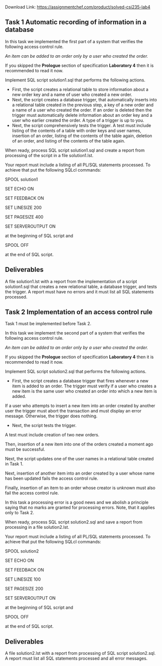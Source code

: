 Download Link: https://assignmentchef.com/product/solved-csi235-lab4
<br>
<h2>Task 1  Automatic recording of information in a database</h2>

In this task we implemented the first part of a system that verifies the following access control rule.

<em>An item can be added to an order only by a user who created the order. </em>

If you skipped the <strong>Prologue </strong>section of specification <strong>Laboratory 4</strong> then it is recommended to read it now.

Implement SQL script solution1.sql that performs the following actions.

<ul>

 <li>First, the script creates a relational table to store information about a new order key and a name of user who created a new order.</li>

 <li>Next, the script creates a database trigger, that automatically inserts into a relational table created in the previous step, a key of a new order and a name of a user who created the order. If an order is deleted then the trigger must automatically delete information about an order key and a user who earlier created the order. A type of a trigger is up to you.</li>

 <li>Next, the script comprehensively tests the trigger. A test must include listing of the contents of a table with order keys and user names, insertion of an order, listing of the contents of the table again, deletion of an order, and listing of the contents of the table again.</li>

</ul>

When ready, process SQL script solution1.sql and create a report from processing of the script in a file solution1.lst.

Your report must include a listing of all PL/SQL statements processed. To achieve that put the following SQLcl commands:

SPOOL solution1

SET ECHO ON

SET FEEDBACK ON

SET LINESIZE 200

SET PAGESIZE 400

SET SERVEROUTPUT ON




at the beginning of SQL script and




SPOOL OFF




at the end of SQL script.




<h2>Deliverables</h2>

A file solution1.lst with a report from the implementation of a script solution1.sql that creates a new relational table, a database trigger, and tests the trigger.  A report must have no errors and it must list all SQL statements processed.

<u>                                                                                                                                                </u>

<h2>Task 2  Implementation of an access control rule</h2>

Task 1 must be implemented before Task 2.

In this task we implement the second part of a system that verifies the following access control rule.

<em>An item can be added to an order only by a user who created the order. </em>

If you skipped the <strong>Prologue </strong>section of specification <strong>Laboratory 4</strong> then it is recommended to read it now.

Implement SQL script solution2.sql that performs the following actions.




<ul>

 <li>First, the script creates a database trigger that fires whenever a new item is added to an order. The trigger must verify if a user who creates a new item is the same user who created an order into which a new item is added.</li>

</ul>




If a user who attempts to insert a new item into an order created by another user the trigger must abort the transaction and must display an error message.  Otherwise, the trigger does nothing.




<ul>

 <li>Next, the script tests the trigger.</li>

</ul>




A test must include creation of two new orders.




Then, insertion of a new item into one of the orders created a moment ago must be successful.




Next, the script updates one of the user names in a relational table created in Task 1.




Next, insertion of another item into an order created by a user whose name has been updated fails the access control rule.




Finally, insertion of an item to an order whose creator is unknown must also fail the access control rule.




In this task a processing error is a good news and we abolish a principle saying that no marks are granted for processing errors. Note, that it applies only to Task 2.




When ready, process SQL script solution2.sql and save a report from processing in a file solution2.lst.




Your report must include a listing of all PL/SQL statements processed. To achieve that put the following SQLcl commands:




SPOOL solution2

SET ECHO ON

SET FEEDBACK ON

SET LINESIZE 100

SET PAGESIZE 200

SET SERVEROUTPUT ON




at the beginning of SQL script and




SPOOL OFF




at the end of SQL script.




<h2>Deliverables</h2>

A file solution2.lst with a report from processing of SQL script solution2.sql. A report must list all SQL statements processed and all error messages.

<u>                                                                                                                                                </u>





